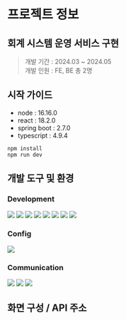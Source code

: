 # 프로젝트 정보

## 회계 시스템 운영 서비스 구현
> 개발 기간 : 2024.03 ~ 2024.05 <br/>
> 개발 인원 : FE, BE 총 2명

## 시작 가이드

- node : 16.16.0
- react : 18.2.0
- spring boot : 2.7.0
- typescript : 4.9.4

```
npm install
npm run dev
```


## 개발 도구 및 환경

### Development
<img src="https://img.shields.io/badge/java-007396?style=for-the-badge&logo=java&logoColor=white"> <img src="https://img.shields.io/badge/springboot-6DB33F?style=for-the-badge&logo=springboot&logoColor=white"> <img src="https://img.shields.io/badge/oracle-F80000?style=for-the-badge&logo=oracle&logoColor=white"> 
<img src="https://img.shields.io/badge/hibernate-59666C?style=for-the-badge&logo=hibernate&logoColor=white"> 
<img src="https://img.shields.io/badge/typescript-3178C6?style=for-the-badge&logo=typescript&logoColor=white"> 
<img src="https://img.shields.io/badge/react-61DAFB?style=for-the-badge&logo=react&logoColor=black"> 
<img src="https://img.shields.io/badge/redux-764ABC?style=for-the-badge&logo=redux&logoColor=white"> 
<img src="https://img.shields.io/badge/reduxsaga-999999?style=for-the-badge&logo=reduxsaga&logoColor=white"> 



### Config
<img src="https://img.shields.io/badge/npm-CB3837?style=for-the-badge&logo=npm&logoColor=white"> 

### Communication
<img src="https://img.shields.io/badge/jira-0052CC?style=for-the-badge&logo=jira&logoColor=white"> <img src="https://img.shields.io/badge/confluence-172B4D?style=for-the-badge&logo=confluence&logoColor=white">
<img src="https://img.shields.io/badge/slack-4A154B?style=for-the-badge&logo=slack&logoColor=white"> 



## 화면 구성 / API 주소


